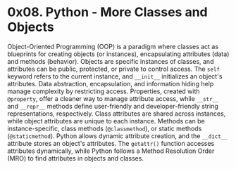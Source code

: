 # 0x08. Python - More Classes and Objects

Object-Oriented Programming (OOP) is a paradigm where classes act as blueprints for creating objects (or instances), encapsulating attributes (data) and methods (behavior). Objects are specific instances of classes, and attributes can be public, protected, or private to control access. The `self` keyword refers to the current instance, and `__init__` initializes an object's attributes. Data abstraction, encapsulation, and information hiding help manage complexity by restricting access. Properties, created with `@property`, offer a cleaner way to manage attribute access, while `__str__` and `__repr__` methods define user-friendly and developer-friendly string representations, respectively. Class attributes are shared across instances, while object attributes are unique to each instance. Methods can be instance-specific, class methods (`@classmethod`), or static methods (`@staticmethod`). Python allows dynamic attribute creation, and the `__dict__` attribute stores an object's attributes. The `getattr()` function accesses attributes dynamically, while Python follows a Method Resolution Order (MRO) to find attributes in objects and classes.
